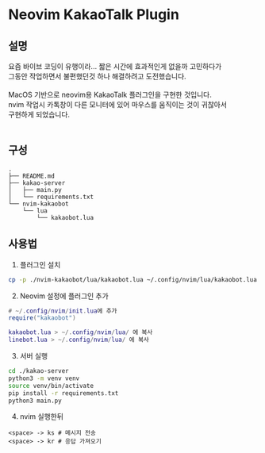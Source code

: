 
# Neovim KakaoTalk Plugin

## 설명
요즘 바이브 코딩이 유행이라... 짧은 시간에 효과적인게 없을까 고민하다가<br>
그동안 작업하면서 불편했던것 하나 해결하려고 도전했습니다.<br>
<br>
MacOS 기반으로 neovim용 KakaoTalk 플러그인을 구현한 것입니다.<br>
nvim 작업시 카톡창이 다른 모니터에 있어 마우스를 움직이는 것이 귀찮아서<br>
구현하게 되었습니다. <br>
<br>
## 구성
```
.
├── README.md
├── kakao-server
│   ├── main.py
│   └── requirements.txt
└── nvim-kakaobot
    └── lua
        └── kakaobot.lua
```


## 사용법

1. 플러그인 설치
```bash
cp -p ./nvim-kakaobot/lua/kakaobot.lua ~/.config/nvim/lua/kakaobot.lua
```

2. Neovim 설정에 플러그인 추가
```lua
# ~/.config/nvim/init.lua에 추가
require("kakaobot")

kakaobot.lua > ~/.config/nvim/lua/ 에 복사
linebot.lua > ~/.config/nvim/lua/ 에 복사
```


3. 서버 실행
```bash
cd ./kakao-server
python3 -m venv venv
source venv/bin/activate
pip install -r requirements.txt
python3 main.py
```

4. nvim 실행한뒤 
```
<space> -> ks # 메시지 전송
<space> -> kr # 응답 가져오기
```

